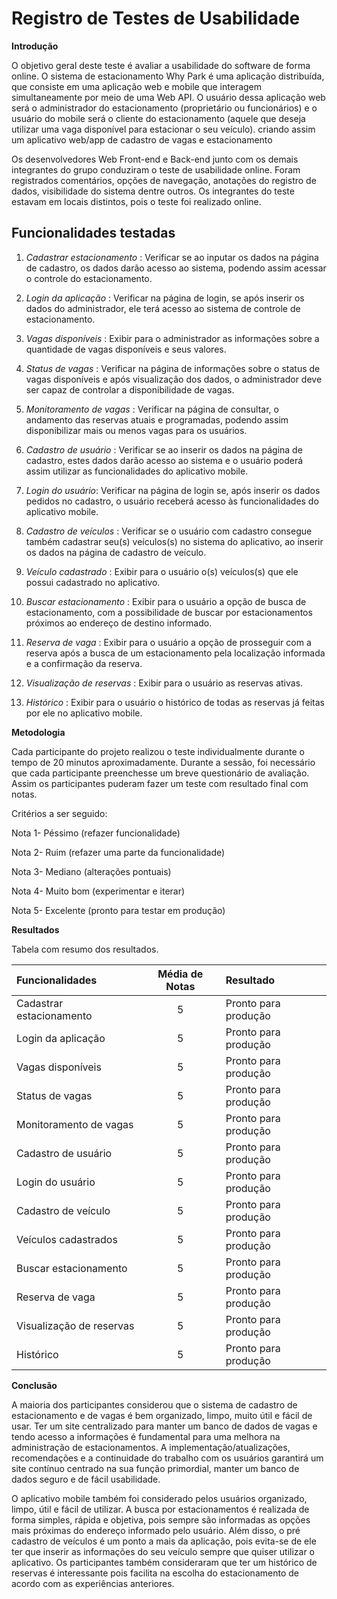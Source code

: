 # Registro de Testes de Usabilidade

**Introdução**

O objetivo geral deste teste é avaliar a usabilidade do software de forma online. O sistema de estacionamento Why Park é uma aplicação distribuída, que consiste em uma aplicação web e mobile que interagem simultaneamente por meio de uma Web API. O usuário dessa aplicação web será o administrador do estacionamento (proprietário ou funcionários) e o usuário do mobile será o cliente do estacionamento (aquele que deseja utilizar uma vaga disponível para estacionar o seu veículo).  criando assim um aplicativo web/app de cadastro de vagas e estacionamento

Os desenvolvedores Web Front-end e Back-end junto com os demais integrantes do grupo conduziram o teste de usabilidade online. Foram registrados comentários, opções de navegação, anotações do registro de dados, visibilidade do sistema dentre outros. Os integrantes do teste estavam em locais distintos, pois o teste foi realizado online.

## Funcionalidades testadas

1)  *Cadastrar estacionamento* : Verificar se ao inputar os dados na página de cadastro, os dados darão acesso ao sistema, podendo assim acessar o controle do estacionamento. 

2)  *Login da aplicação* : Verificar na página de login, se após inserir os dados do administrador, ele terá acesso ao sistema de controle de estacionamento.

3)  *Vagas disponíveis* : Exibir para o administrador as informações sobre a quantidade de vagas disponíveis e seus valores. 

4)  *Status de vagas* : Verificar na página de informações sobre o status de vagas disponíveis e
    após visualização dos dados, o administrador deve ser capaz de controlar a disponibilidade de vagas.
	  
5)  *Monitoramento de vagas* : Verificar na página de consultar, o andamento das reservas atuais e programadas, podendo assim disponibilizar mais ou menos vagas para os usuários.

6) *Cadastro de usuário* : Verificar se ao inserir os dados na página de cadastro, estes dados darão acesso ao sistema e o usuário poderá assim utilizar as funcionalidades do aplicativo mobile.

7) *Login do usuário*: Verificar na página de login se, após inserir os dados pedidos no cadastro, o usuário receberá acesso às funcionalidades do aplicativo mobile.

7) *Cadastro de veículos* : Verificar se o usuário com cadastro consegue também cadastrar seu(s) veículos(s) no sistema do aplicativo, ao inserir os dados na página de cadastro de veículo.

8) *Veículo cadastrado* : Exibir para o usuário o(s) veículos(s) que ele possui cadastrado no aplicativo.

9) *Buscar estacionamento* : Exibir para o usuário a opção de busca de estacionamento, com a possibilidade de buscar por estacionamentos próximos ao endereço de destino informado.

9) *Reserva de vaga* : Exibir para o usuário a opção de prosseguir com a reserva após a busca de um estacionamento pela localização informada e a confirmação da reserva.

10) *Visualização de reservas* : Exibir para o usuário as reservas ativas.

11) *Histórico* : Exibir para o usuário o histórico de todas as reservas já feitas por ele no aplicativo mobile.


**Metodologia**

Cada participante do projeto realizou o teste individualmente durante o tempo de 20 minutos aproximadamente. Durante a sessão, foi necessário que cada participante preenchesse um breve questionário de avaliação. Assim os participantes puderam fazer um teste com resultado final com notas.

Critérios a ser seguido:

Nota 1- Péssimo (refazer funcionalidade)

Nota 2- Ruim (refazer uma parte da funcionalidade)

Nota 3- Mediano (alterações pontuais)

Nota 4- Muito bom (experimentar e iterar)

Nota 5- Excelente (pronto para testar em produção)

**Resultados**

Tabela com resumo dos resultados.

|  Funcionalidades | Média de Notas | Resultado |
| :------------ | :------------: |:------------ |
| Cadastrar estacionamento |  5  | Pronto para produção|
| Login da aplicação |  5  | Pronto para produção|
| Vagas disponíveis |  5  | Pronto para produção|
| Status de vagas |  5  | Pronto para produção|
| Monitoramento de vagas |  5  | Pronto para produção|
| Cadastro de usuário |  5  | Pronto para produção|
| Login do usuário |  5  | Pronto para produção|
| Cadastro de veículo |  5  | Pronto para produção|
| Veículos cadastrados |  5  | Pronto para produção|
| Buscar estacionamento |  5  | Pronto para produção|
| Reserva de vaga |  5  | Pronto para produção|
| Visualização de reservas |  5  | Pronto para produção|
| Histórico |  5  | Pronto para produção|


**Conclusão**

A maioria dos participantes considerou que o sistema de cadastro de estacionamento e de vagas é bem organizado, limpo, muito útil e fácil de usar. Ter um site centralizado para manter um banco de dados de vagas e tendo acesso a informações é fundamental para uma melhora na administração de estacionamentos. A implementação/atualizações, recomendações e a continuidade do trabalho com os usuários garantirá um site contínuo centrado na sua função primordial, manter um banco de dados seguro e de fácil usabilidade.
<br>

O aplicativo mobile também foi considerado pelos usuários organizado, limpo, útil e fácil de utilizar. A busca por estacionamentos é realizada de forma simples, rápida e objetiva, pois sempre são informadas as opções mais próximas do endereço informado pelo usuário. Além disso, o pré cadastro de veículos é um ponto a mais da aplicação, pois evita-se de ele ter que inserir as informações do seu veículo sempre que quiser utilizar o aplicativo. Os participantes também consideraram que ter um histórico de reservas é interessante pois facilita na escolha do estacionamento de acordo com as experiências anteriores.
